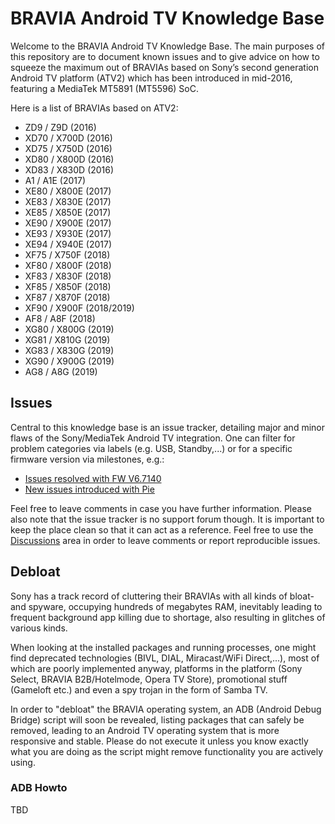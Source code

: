 # BRAVIA Android TV Knowledge Base

Welcome to the BRAVIA Android TV Knowledge Base. The main purposes of this repository are to document known issues and to give advice on how to squeeze the maximum out of BRAVIAs based on Sony’s second generation Android TV platform (ATV2) which has been introduced in mid-2016, featuring a MediaTek MT5891 (MT5596) SoC.

Here is a list of BRAVIAs based on ATV2:

* ZD9 / Z9D (2016)
* XD70 / X700D (2016)
* XD75 / X750D (2016)
* XD80 / X800D (2016)
* XD83 / X830D (2016)
* A1 / A1E (2017)
* XE80 / X800E (2017)
* XE83 / X830E (2017)
* XE85 / X850E (2017)
* XE90 / X900E (2017)
* XE93 / X930E (2017)
* XE94 / X940E (2017)
* XF75 / X750F (2018)
* XF80 / X800F (2018)
* XF83 / X830F (2018)
* XF85 / X850F (2018)
* XF87 / X870F (2018)
* XF90 / X900F (2018/2019)
* AF8 / A8F (2018)
* XG80 / X800G (2019)
* XG81 / X810G (2019)
* XG83 / X830G (2019)
* XG90 / X900G (2019)
* AG8 / A8G (2019)

## Issues

Central to this knowledge base is an issue tracker, detailing major and minor flaws of the Sony/MediaTek Android TV integration. One can filter for problem categories via labels (e.g. USB, Standby,...) or for a specific firmware version via milestones, e.g.:

* [Issues resolved with FW V6.7140](https://github.com/CiNcH83/bravia_atv2/issues?q=is%3Aissue+milestone%3A%22FW+V6.7140%22+is%3Aclosed)
* [New issues introduced with Pie](https://github.com/CiNcH83/bravia_atv2/issues?q=is%3Aissue+is%3Aopen+label%3APie)

Feel free to leave comments in case you have further information. Please also note that the issue tracker is no support forum though. It is important to keep the place clean so that it can act as a reference. Feel free to use the [Discussions](https://github.com/CiNcH83/bravia_atv2/discussions) area in order to leave comments or report reproducible issues.

## Debloat

Sony has a track record of cluttering their BRAVIAs with all kinds of bloat- and spyware, occupying hundreds of megabytes RAM, inevitably leading to frequent background app killing due to shortage, also resulting in glitches of various kinds. 

When looking at the installed packages and running processes, one might find deprecated technologies (BIVL, DIAL, Miracast/WiFi Direct,...), most of which are poorly implemented anyway, platforms in the platform (Sony Select, BRAVIA B2B/Hotelmode, Opera TV Store), promotional stuff (Gameloft etc.) and even a spy trojan in the form of Samba TV.

In order to "debloat" the BRAVIA operating system, an ADB (Android Debug Bridge) script will soon be revealed, listing packages that can safely be removed, leading to an Android TV operating system that is more responsive and stable. Please do not execute it unless you know exactly what you are doing as the script might remove functionality you are actively using.

### ADB Howto

TBD

